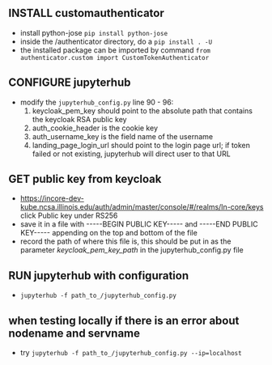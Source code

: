 ## INSTALL customauthenticator
- install python-jose `pip install python-jose`
- inside the /authenticator directory, do a `pip install . -U`
- the installed package can be imported by command `from authenticator.custom import CustomTokenAuthenticator`

## CONFIGURE jupyterhub
- modify the `jupyterhub_config.py` line 90 - 96:
    1. keycloak_pem_key should point to the absolute path that contains the keycloak RSA public key
    2. auth_cookie_header is the cookie key 
    3. auth_username_key is the field name of the username
    4. landing_page_login_url should point to the login page url; if token failed or not existing, jupyterhub will 
    direct user to that URL
    
## GET public key from keycloak
- https://incore-dev-kube.ncsa.illinois.edu/auth/admin/master/console/#/realms/In-core/keys click Public key under 
RS256
- save it in a file with -----BEGIN PUBLIC KEY----- and -----END PUBLIC KEY----- appending on the top and bottom of 
the file
- record the path of where this file is, this should be put in as the parameter *keycloak_pem_key_path* in the 
jupyterhub_config.py file

## RUN jupyterhub with configuration
- `jupyterhub -f path_to_/jupyterhub_config.py`

## when testing locally if there is an error about nodename and servname
- try `jupyterhub -f path_to_/jupyterhub_config.py --ip=localhost`